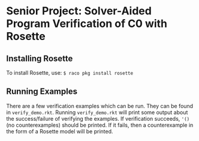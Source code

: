 # Senior Project: Solver-Aided Program Verification of C0 with Rosette

## Installing Rosette
To install Rosette, use:
`$ raco pkg install rosette`

## Running Examples
There are a few verification examples which can be run. They can be found in `verify_demo.rkt`.
Running `verify_demo.rkt` will print some output about the success/failure of verifying the examples.
If verification succeeds, `'()` (no counterexamples) should be printed. If it fails, then a counterexample in
the form of a Rosette model will be printed. 

